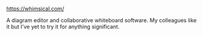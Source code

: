 https://whimsical.com/

A diagram editor and collaborative whiteboard software. My colleagues like it but I've yet to try it for anything significant.